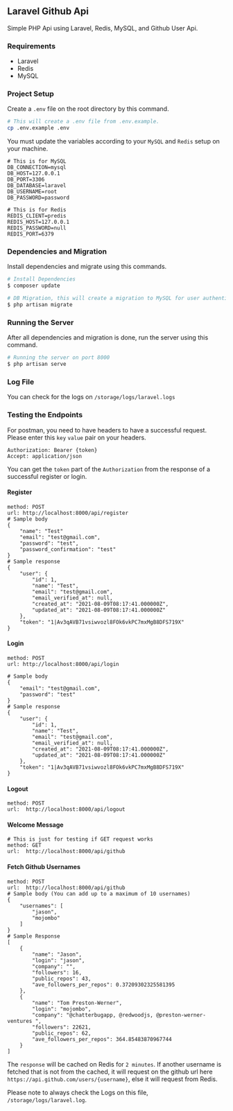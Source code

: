 ## Laravel Github Api
Simple PHP Api using Laravel, Redis, MySQL, and Github User Api.
### Requirements
- Laravel
- Redis
- MySQL

### Project Setup
Create a `.env` file on the root directory by this command.
```bash
# This will create a .env file from .env.example.
cp .env.example .env
```
You must update the variables according to your `MySQL` and `Redis` setup on your machine.
```
# This is for MySQL
DB_CONNECTION=mysql
DB_HOST=127.0.0.1
DB_PORT=3306
DB_DATABASE=laravel
DB_USERNAME=root
DB_PASSWORD=password

# This is for Redis
REDIS_CLIENT=predis
REDIS_HOST=127.0.0.1
REDIS_PASSWORD=null
REDIS_PORT=6379
```
### Dependencies and Migration
Install dependencies and migrate using this commands.
```bash
# Install Dependencies
$ composer update

# DB Migration, this will create a migration to MySQL for user authentication
$ php artisan migrate

```
### Running the Server
After all dependencies and migration is done, run the server using this command.
```bash
# Running the server on port 8000
$ php artisan serve
```

### Log File
You can check for the logs on `/storage/logs/laravel.logs`
### Testing the Endpoints
For postman, you need to have headers to have a successful request. Please enter this `key` `value` pair on your headers.
```
Authorization: Bearer {token}
Accept: application/json
```
You can get the `token` part of the `Authorization` from the response of a successful register or login.
#### Register
```
method: POST
url: http://localhost:8000/api/register
# Sample body
{
    "name": "Test"
    "email": "test@gmail.com",
    "password": "test",
    "password_confirmation": "test"
}
# Sample response
{
    "user": {
        "id": 1,
        "name": "Test",
        "email": "test@gmail.com",
        "email_verified_at": null,
        "created_at": "2021-08-09T08:17:41.000000Z",
        "updated_at": "2021-08-09T08:17:41.000000Z"
    },
    "token": "1|Av3qAVB71vsiwvozl8FOk6vkPC7mxMgB8DFS719X"
}
```
#### Login
```
method: POST
url: http://localhost:8000/api/login

# Sample body
{
    "email": "test@gmail.com",
    "password": "test"
}
# Sample response
{
    "user": {
        "id": 1,
        "name": "Test",
        "email": "test@gmail.com",
        "email_verified_at": null,
        "created_at": "2021-08-09T08:17:41.000000Z",
        "updated_at": "2021-08-09T08:17:41.000000Z"
    },
    "token": "1|Av3qAVB71vsiwvozl8FOk6vkPC7mxMgB8DFS719X"
}
```
#### Logout
```
method: POST
url:  http://localhost:8000/api/logout
```
#### Welcome Message
```
# This is just for testing if GET request works
method: GET
url:  http://localhost:8000/api/github
```
#### Fetch Github Usernames
```
method: POST
url:  http://localhost:8000/api/github
# Sample body (You can add up to a maximum of 10 usernames)
{
    "usernames": [
        "jason",
        "mojombo"
    ]
}
# Sample Response
[
    {
        "name": "Jason",
        "login": "jason",
        "company": "",
        "followers": 16,
        "public_repos": 43,
        "ave_followers_per_repos": 0.37209302325581395
    },
    {
        "name": "Tom Preston-Werner",
        "login": "mojombo",
        "company": "@chatterbugapp, @redwoodjs, @preston-werner-ventures ",
        "followers": 22621,
        "public_repos": 62,
        "ave_followers_per_repos": 364.85483870967744
    }
]
```
The `response` will be cached on Redis for `2 minutes`. If another username is fetched that is not from the cached, it will request on the github url here `https://api.github.com/users/{username}`, else it will request from Redis.

Please note to always check the Logs on this file, `/storage/logs/laravel.log`.